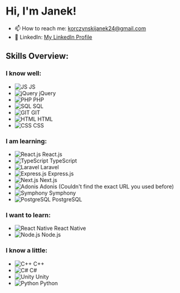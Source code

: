 # Hi, I'm Janek! 
- 📫 How to reach me: korczynskijanek24@gmail.com
- 🔗 LinkedIn: [My LinkedIn Profile](https://www.linkedin.com/in/jan-korczy%C5%84ski-462ab1234/)

## Skills Overview:

### I know well:
- ![JS](https://upload.wikimedia.org/wikipedia/commons/6/6a/JavaScript-logo.png) JS
- ![jQuery](https://upload.wikimedia.org/wikipedia/en/9/9e/JQuery_logo.svg) jQuery
- ![PHP](https://upload.wikimedia.org/wikipedia/commons/2/27/PHP-logo.svg) PHP
- ![SQL](https://cdn-icons-png.flaticon.com/512/4299/4299956.png) SQL
- ![GIT](https://upload.wikimedia.org/wikipedia/commons/e/e0/Git-logo.svg) GIT
- ![HTML](https://upload.wikimedia.org/wikipedia/commons/6/61/HTML5_logo_and_wordmark.svg) HTML
- ![CSS](https://upload.wikimedia.org/wikipedia/commons/d/d5/CSS3_logo_and_wordmark.svg) CSS

### I am learning:
- ![React.js](https://upload.wikimedia.org/wikipedia/commons/thumb/a/a7/React-icon.svg/1150px-React-icon.svg.png) React.js
- ![TypeScript](https://cdn-icons-png.flaticon.com/512/5968/5968381.png) TypeScript
- ![Laravel](https://upload.wikimedia.org/wikipedia/commons/9/9a/Laravel.svg) Laravel
- ![Express.js](https://upload.wikimedia.org/wikipedia/commons/6/64/Expressjs.png) Express.js
- ![Next.js](https://upload.wikimedia.org/wikipedia/commons/8/8e/Nextjs-logo.svg) Next.js
- ![Adonis](URL_FOR_ADONIS_ICON) Adonis (Couldn't find the exact URL you used before)
- ![Symphony](https://upload.wikimedia.org/wikipedia/commons/e/e1/Symfony_logo.svg) Symphony
- ![PostgreSQL](https://upload.wikimedia.org/wikipedia/commons/2/29/Postgresql_elephant.svg) PostgreSQL

### I want to learn:
- ![React Native](https://upload.wikimedia.org/wikipedia/commons/1/18/React_Native_Logo.png) React Native
- ![Node.js](https://upload.wikimedia.org/wikipedia/commons/d/d9/Node.js_logo.svg) Node.js

### I know a little:
- ![C++](https://w7.pngwing.com/pngs/46/626/png-transparent-c-logo-the-c-programming-language-computer-icons-computer-programming-source-code-programming-miscellaneous-template-blue.png) C++
- ![C#](https://upload.wikimedia.org/wikipedia/commons/1/1f/C_Sharp_logo.png) C#
- ![Unity](https://upload.wikimedia.org/wikipedia/commons/8/8a/Official_unity_logo.png) Unity
- ![Python](https://upload.wikimedia.org/wikipedia/commons/thumb/0/0a/Python.svg/1200px-Python.svg.png) Python









<!---
jako24/jako24 is a ✨ special ✨ repository because its `README.md` (this file) appears on your GitHub profile.
You can click the Preview link to take a look at your changes.
--->
